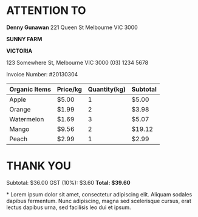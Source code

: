 # ATTENTION TO

**Denny Gunawan**
221 Queen St
Melbourne VIC 3000



**SUNNY FARM**

**VICTORIA**


123 Somewhere St, Melbourne VIC 3000
(03) 1234 5678

Invoice Number: #20130304


| Organic Items | Price/kg | Quantity(kg) | Subtotal |
|---|---|---|---|
| Apple | $5.00 | 1 | $5.00 |
| Orange | $1.99 | 2 | $3.98 |
| Watermelon | $1.69 | 3 | $5.07 |
| Mango | $9.56 | 2 | $19.12 |
| Peach | $2.99 | 1 | $2.99 |

# THANK YOU

Subtotal: $36.00
GST (10%): $3.60
**Total: $39.60**


\* Lorem ipsum dolor sit amet, consectetur adipiscing elit. Aliquam sodales dapibus fermentum. Nunc adipiscing, magna sed scelerisque cursus, erat lectus dapibus urna, sed facilisis leo dui et ipsum.

